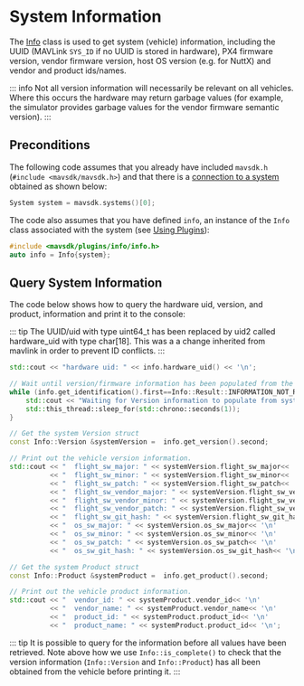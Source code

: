 # System Information

The [Info](../api_reference/classmavsdk_1_1_info.md) class is used to get system (vehicle) information, including the UUID (MAVLink `SYS_ID` if no UUID is stored in hardware), PX4 firmware version, vendor firmware version, host OS version (e.g. for NuttX) and vendor and product ids/names.

::: info
Not all version information will necessarily be relevant on all vehicles.
Where this occurs the hardware may return garbage values (for example, the simulator provides garbage values for the vendor firmware semantic version).
:::

## Preconditions

The following code assumes that you already have included `mavsdk.h` (`#include <mavsdk/mavsdk.h>`) and that there is a [connection to a system](../guide/connections.md) obtained as shown below:
```cpp
System system = mavsdk.systems()[0];
```

The code also assumes that you have defined `info`, an instance of the `Info` class associated with the system (see [Using Plugins](../guide/using_plugins.md)):
```cpp
#include <mavsdk/plugins/info/info.h>
auto info = Info{system};
```

## Query System Information

The code below shows how to query the hardware uid, version, and product, information and print it to the console:

::: tip
The UUID/uid with type uint64_t has been replaced by uid2 called hardware_uid with type char[18].
This was a a change inherited from mavlink in order to prevent ID conflicts.
:::

```cpp
std::cout << "hardware uid: " << info.hardware_uid() << '\n';

// Wait until version/firmware information has been populated from the vehicle
while (info.get_identification().first==Info::Result::INFORMATION_NOT_RECEIVED_YET) {
    std::cout << "Waiting for Version information to populate from system." << '\n';
    std::this_thread::sleep_for(std::chrono::seconds(1));
}

// Get the system Version struct
const Info::Version &systemVersion =  info.get_version().second;

// Print out the vehicle version information.
std::cout << "  flight_sw_major: " << systemVersion.flight_sw_major<< '\n'
          << "  flight_sw_minor: " << systemVersion.flight_sw_minor<< '\n'
          << "  flight_sw_patch: " << systemVersion.flight_sw_patch<< '\n'
          << "  flight_sw_vendor_major: " << systemVersion.flight_sw_vendor_major<< '\n'
          << "  flight_sw_vendor_minor: " << systemVersion.flight_sw_vendor_minor<< '\n'
          << "  flight_sw_vendor_patch: " << systemVersion.flight_sw_vendor_patch<< '\n'
          << "  flight_sw_git_hash: " << systemVersion.flight_sw_git_hash<< '\n'
          << "  os_sw_major: " << systemVersion.os_sw_major<< '\n'
          << "  os_sw_minor: " << systemVersion.os_sw_minor<< '\n'
          << "  os_sw_patch: " << systemVersion.os_sw_patch<< '\n'
          << "  os_sw_git_hash: " << systemVersion.os_sw_git_hash<< '\n';

// Get the system Product struct
const Info::Product &systemProduct =  info.get_product().second;

// Print out the vehicle product information.
std::cout << "  vendor_id: " << systemProduct.vendor_id<< '\n'
          << "  vendor_name: " << systemProduct.vendor_name<< '\n'
          << "  product_id: " << systemProduct.product_id<< '\n'
          << "  product_name: " << systemProduct.product_id<< '\n';
```

::: tip
It is possible to query for the information before all values have been retrieved.
Note above how we use `Info::is_complete()` to check that the version information (`Info::Version` and `Info::Product`) has all been obtained from the vehicle before printing it.
:::
